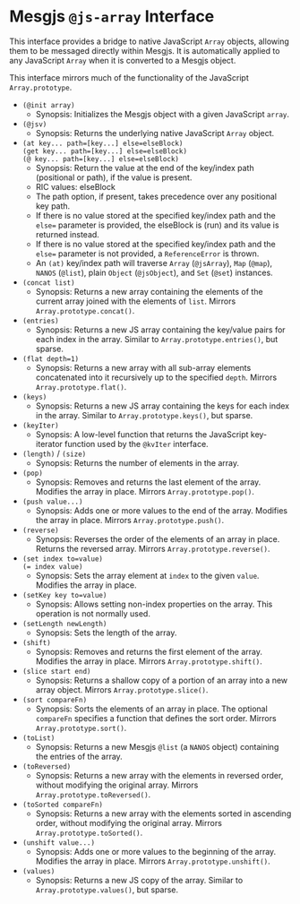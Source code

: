 # Mesgjs `@js-array` Interface

This interface provides a bridge to native JavaScript `Array` objects, allowing them to be messaged directly within Mesgjs. It is automatically applied to any JavaScript `Array` when it is converted to a Mesgjs object.

This interface mirrors much of the functionality of the JavaScript `Array.prototype`.

* `(@init array)`
  * Synopsis: Initializes the Mesgjs object with a given JavaScript `array`.
* `(@jsv)`
  * Synopsis: Returns the underlying native JavaScript `Array` object.
* `(at key... path=[key...] else=elseBlock)`\
`(get key... path=[key...] else=elseBlock)`\
`(@ key... path=[key...] else=elseBlock)`
  * Synopsis: Return the value at the end of the key/index path (positional or path), if the value is present.  
  * RIC values: elseBlock  
  * The path option, if present, takes precedence over any positional key path.  
  * If there is no value stored at the specified key/index path and the `else=` parameter is provided, the elseBlock is (run) and its value is returned instead.  
  * If there is no value stored at the specified key/index path and the `else=` parameter is not provided, a `ReferenceError` is thrown.  
  * An `(at)` key/index path will traverse `Array` (`@jsArray`), `Map` (`@map`), `NANOS` (`@list`), plain `Object` (`@jsObject`), and `Set` (`@set`) instances.
* `(concat list)`
  * Synopsis: Returns a new array containing the elements of the current array joined with the elements of `list`. Mirrors `Array.prototype.concat()`.
* `(entries)`
  * Synopsis: Returns a new JS array containing the key/value pairs for each index in the array. Similar to `Array.prototype.entries()`, but sparse.
* `(flat depth=1)`
  * Synopsis: Returns a new array with all sub-array elements concatenated into it recursively up to the specified `depth`. Mirrors `Array.prototype.flat()`.
* `(keys)`
  * Synopsis: Returns a new JS array containing the keys for each index in the array. Similar to `Array.prototype.keys()`, but sparse.
* `(keyIter)`
  * Synopsis: A low-level function that returns the JavaScript key-iterator function used by the `@kvIter` interface.
* `(length)` / `(size)`
  * Synopsis: Returns the number of elements in the array.
* `(pop)`
  * Synopsis: Removes and returns the last element of the array. Modifies the array in place. Mirrors `Array.prototype.pop()`.
* `(push value...)`
  * Synopsis: Adds one or more values to the end of the array. Modifies the array in place. Mirrors `Array.prototype.push()`.
* `(reverse)`
  * Synopsis: Reverses the order of the elements of an array in place. Returns the reversed array. Mirrors `Array.prototype.reverse()`.
* `(set index to=value)`\
`(= index value)`
  * Synopsis: Sets the array element at `index` to the given `value`. Modifies the array in place.
* `(setKey key to=value)`
  * Synopsis: Allows setting non-index properties on the array. This operation is not normally used.
* `(setLength newLength)`
  * Synopsis: Sets the length of the array.
* `(shift)`
  * Synopsis: Removes and returns the first element of the array. Modifies the array in place. Mirrors `Array.prototype.shift()`.
* `(slice start end)`
  * Synopsis: Returns a shallow copy of a portion of an array into a new array object. Mirrors `Array.prototype.slice()`.
* `(sort compareFn)`
  * Synopsis: Sorts the elements of an array in place. The optional `compareFn` specifies a function that defines the sort order. Mirrors `Array.prototype.sort()`.
* `(toList)`
  * Synopsis: Returns a new Mesgjs `@list` (a `NANOS` object) containing the entries of the array.
* `(toReversed)`
  * Synopsis: Returns a new array with the elements in reversed order, without modifying the original array. Mirrors `Array.prototype.toReversed()`.
* `(toSorted compareFn)`
  * Synopsis: Returns a new array with the elements sorted in ascending order, without modifying the original array. Mirrors `Array.prototype.toSorted()`.
* `(unshift value...)`
  * Synopsis: Adds one or more values to the beginning of the array. Modifies the array in place. Mirrors `Array.prototype.unshift()`.
* `(values)`
  * Synopsis: Returns a new JS copy of the array. Similar to `Array.prototype.values()`, but sparse.